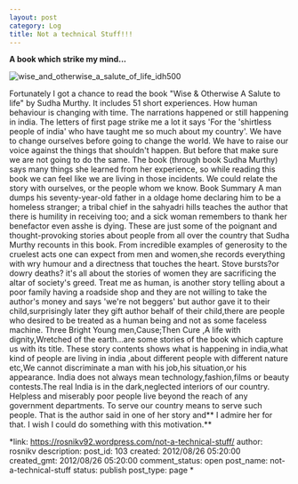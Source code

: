 ```yaml
---
layout: post
category: Log
title: Not a technical Stuff!!!
---
```



**A book which strike my mind...** 

![wise_and_otherwise_a_salute_of_life_idh500](http://rosnikv92.files.wordpress.com/2012/08/wise_and_otherwise_a_salute_of_life_idh5001.jpg?w=194) 

Fortunately I got a chance to read the book "Wise & Otherwise A Salute to life" by Sudha Murthy. It includes 51 short experiences. How human behaviour is changing with time. The narrations happened or still happening in india. The letters of first page strike me a lot it says 'For the 'shirtless people of india' who have taught me so much about my country'. We have to change ourselves before going to change the world. We have to raise our voice against the things that shouldn't happen. But before that make sure we are not going to do the same. The book (through book Sudha Murthy) says many things she learned from her experience, so while reading this book we can feel like we are living in those incidents. We could relate the story with ourselves, or the people whom we know. Book Summary A man dumps his seventy-year-old father in a oldage home declaring him to be a homeless stranger; a tribal chief in the sahyadri hills teaches the author that there is humility in receiving too; and a sick woman remembers to thank her benefactor even asshe is dying. These are just some of the poignant and thought-provoking stories about people from all over the country that Sudha Murthy recounts in this book. From incredible examples of generosity to the cruelest acts one can expect from men and women,she records everything with wry humour and a directness that touches the heart. Stove bursts?or dowry deaths? it's all about the stories of women they are sacrificing the altar of society's greed. Treat me as human, is another story telling about a poor family having a roadside shop and they are not willing to take the author's money and says 'we're not beggers' but author gave it to their child,surprisingly later they gift author behalf of their child,there are people who desired to be treated as a human being and not as some faceless machine. Three Bright Young men,Cause;Then Cure ,A life with dignity,Wretched of the earth...are some stories of the book which capture us with its title. These story contents shows what is happening in india,what kind of people are living in india ,about different people with different nature etc,We cannot discriminate a man with his job,his situation,or his appearance. India does not always mean technology,fashion,films or beauty contests.The real India is in the dark,neglected interiors of our country. Helpless and miserably poor people live beyond the reach of any government departments. To serve our country means to serve such people. That is the author said in one of her story and** I admire her for that. I wish I could do something with this motivation.**

*link: https://rosnikv92.wordpress.com/not-a-technical-stuff/
author: rosnikv
description: 
post_id: 103
created: 2012/08/26 05:20:00
created_gmt: 2012/08/26 05:20:00
comment_status: open
post_name: not-a-technical-stuff
status: publish
post_type: page
*
